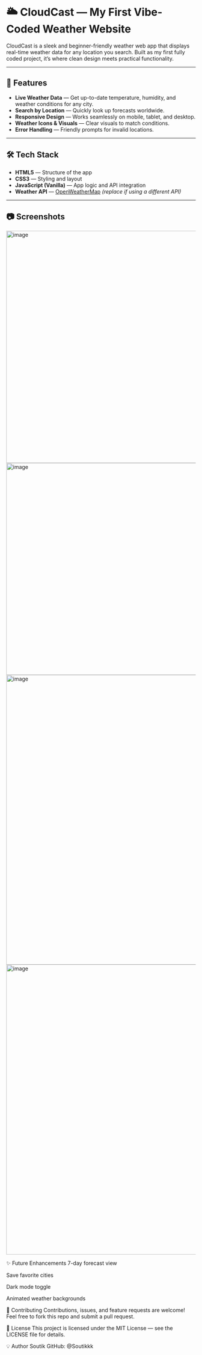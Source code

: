 
# 🌥 CloudCast — My First Vibe-Coded Weather Website

CloudCast is a sleek and beginner-friendly weather web app that displays real-time weather data for any location you search. Built as my first fully coded project, it’s where clean design meets practical functionality.

---

## 🚀 Features

- **Live Weather Data** — Get up-to-date temperature, humidity, and weather conditions for any city.
- **Search by Location** — Quickly look up forecasts worldwide.
- **Responsive Design** — Works seamlessly on mobile, tablet, and desktop.
- **Weather Icons & Visuals** — Clear visuals to match conditions.
- **Error Handling** — Friendly prompts for invalid locations.

---

## 🛠 Tech Stack

- **HTML5** — Structure of the app
- **CSS3** — Styling and layout
- **JavaScript (Vanilla)** — App logic and API integration
- **Weather API** — [OpenWeatherMap](https://openweathermap.org/api) *(replace if using a different API)*

---

## 📷 Screenshots

<img width="1860" height="618" alt="image" src="https://github.com/user-attachments/assets/77c239e9-47b1-4865-977e-f310aaf67b7e" />
<img width="1359" height="564" alt="image" src="https://github.com/user-attachments/assets/ce809029-6ee5-420c-a2d5-e9f98241749c" />
<img width="1881" height="771" alt="image" src="https://github.com/user-attachments/assets/28485ddd-b34c-480f-930e-36ab6c278bbb" />
<img width="1873" height="772" alt="image" src="https://github.com/user-attachments/assets/bd294bee-8d96-4633-b398-312927323075" />




✨ Future Enhancements
7-day forecast view

Save favorite cities

Dark mode toggle

Animated weather backgrounds

🤝 Contributing
Contributions, issues, and feature requests are welcome! Feel free to fork this repo and submit a pull request.

📄 License
This project is licensed under the MIT License — see the LICENSE file for details.

💡 Author
Soutik GitHub: @Soutikkk

